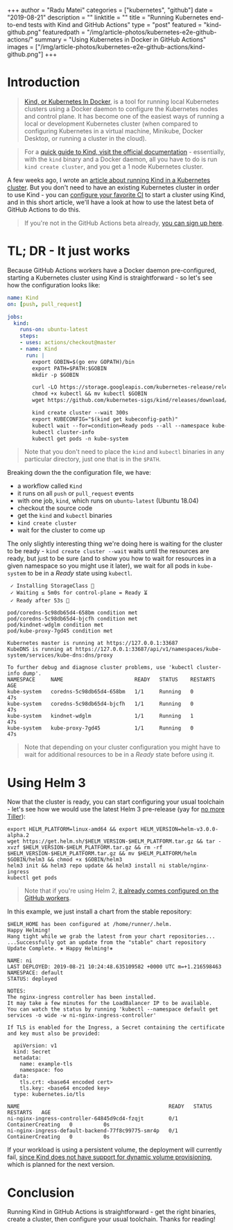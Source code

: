 +++
author = "Radu Matei"
categories = ["kubernetes", "github"]
date = "2019-08-21"
description = ""
linktitle = ""
title = "Running Kubernetes end-to-end tests with Kind and GitHub Actions"
type = "post"
featured = "kind-github.png"
featuredpath = "/img/article-photos/kubernetes-e2e-github-actions/"
summary = "Using Kubernetes in Docker in GitHub Actions"
images = ["/img/article-photos/kubernetes-e2e-github-actions/kind-github.png"]
+++

# Introduction

> [Kind, or Kubernetes In Docker][kind], is a tool for running local Kubernetes clusters using a Docker daemon to configure the Kubernetes nodes and control plane. It has become one of the easiest ways of running a local or development Kubernetes cluster (when compared to configuring Kubernetes in a virtual machine, Minikube, Docker Desktop, or running a cluster in the cloud).

> For a [quick guide to Kind, visit the official documentation][kind-quick-start] - essentially, with the `kind` binary and a Docker daemon, all you have to do is run `kind create cluster`, and you get a 1 node Kubernetes cluster.

A few weeks ago, I wrote an [article about running Kind in a Kubernetes cluster][kind-brigade]. But you don't need to have an existing Kubernetes cluster in order to use Kind - you can [configure your favorite CI][kind-ci-examples] to start a cluster using Kind, and in this short article, we'll have a look at how to use the latest beta of GitHub Actions to do this.

> If you're not in the GitHub Actions beta already, [you can sign up here][beta].

# TL; DR - It just works

Because GitHub Actions workers have a Docker daemon pre-configured, starting a Kubernetes cluster using Kind is straightforward - so let's see how the configuration looks like:

```yaml
name: Kind
on: [push, pull_request]

jobs:
  kind:
    runs-on: ubuntu-latest
    steps:
    - uses: actions/checkout@master
    - name: Kind
      run: |
        export GOBIN=$(go env GOPATH)/bin
        export PATH=$PATH:$GOBIN
        mkdir -p $GOBIN

        curl -LO https://storage.googleapis.com/kubernetes-release/release/`curl -s https://storage.googleapis.com/kubernetes-release/release/stable.txt`/bin/linux/amd64/kubectl
        chmod +x kubectl && mv kubectl $GOBIN
        wget https://github.com/kubernetes-sigs/kind/releases/download/v0.5.0/kind-linux-amd64 && chmod +x kind-linux-amd64 && mv kind-linux-amd64 $GOBIN/kind

        kind create cluster --wait 300s
        export KUBECONFIG="$(kind get kubeconfig-path)"
        kubectl wait --for=condition=Ready pods --all --namespace kube-system
        kubectl cluster-info
        kubectl get pods -n kube-system
```

> Note that you don't need to place the `kind` and `kubectl` binaries in any particular directory, just one that is in the `$PATH`.

Breaking down the the configuration file, we have:

- a workflow called `Kind`
- it runs on all `push` or `pull_request` events
- with one job, `kind`, which runs on `ubuntu-latest` (Ubuntu 18.04)
- checkout the source code
- get the `kind` and `kubectl` binaries
- `kind create cluster`
- wait for the cluster to come up

The only slightly interesting thing we're doing here is waiting for the cluster to be ready - `kind create cluster --wait` waits until the resources are ready, but just to be sure (and to show you how to wait for resources in a given namespace so you might use it later), we wait for all pods in `kube-system` to be in a _Ready_ state using `kubectl`.
```
 ✓ Installing StorageClass 💾
 ✓ Waiting ≤ 5m0s for control-plane = Ready ⏳
 ✓ Ready after 53s 💚

pod/coredns-5c98db65d4-658bm condition met
pod/coredns-5c98db65d4-bjcfh condition met
pod/kindnet-wdglm condition met
pod/kube-proxy-7gd45 condition met

Kubernetes master is running at https://127.0.0.1:33687
KubeDNS is running at https://127.0.0.1:33687/api/v1/namespaces/kube-system/services/kube-dns:dns/proxy

To further debug and diagnose cluster problems, use 'kubectl cluster-info dump'.
NAMESPACE     NAME                       READY   STATUS    RESTARTS   AGE
kube-system   coredns-5c98db65d4-658bm   1/1     Running   0          47s
kube-system   coredns-5c98db65d4-bjcfh   1/1     Running   0          47s
kube-system   kindnet-wdglm              1/1     Running   1          47s
kube-system   kube-proxy-7gd45           1/1     Running   0          47s
```

> Note that depending on your cluster configuration you might have to wait for additional resources to be in a _Ready_ state before using it.

# Using Helm 3

Now that the cluster is ready, you can start configuring your usual toolchain - let's see how we would use the latest Helm 3 pre-release (yay for [no more Tiller][helm-blog]):

```
export HELM_PLATFORM=linux-amd64 && export HELM_VERSION=helm-v3.0.0-alpha.2
wget https://get.helm.sh/$HELM_VERSION-$HELM_PLATFORM.tar.gz && tar -xvzf $HELM_VERSION-$HELM_PLATFORM.tar.gz && rm -rf $HELM_VERSION-$HELM_PLATFORM.tar.gz && mv $HELM_PLATFORM/helm $GOBIN/helm3 && chmod +x $GOBIN/helm3
helm3 init && helm3 repo update && helm3 install ni stable/nginx-ingress
kubectl get pods
```

> Note that if you're using Helm 2, [it already comes configured on the GitHub workers][software-workers].


In this example, we just install a chart from the stable repository:


```
$HELM_HOME has been configured at /home/runner/.helm.
Happy Helming!
Hang tight while we grab the latest from your chart repositories...
...Successfully got an update from the "stable" chart repository
Update Complete. ⎈ Happy Helming!⎈ 

NAME: ni
LAST DEPLOYED: 2019-08-21 10:24:48.635109582 +0000 UTC m=+1.216598463
NAMESPACE: default
STATUS: deployed

NOTES:
The nginx-ingress controller has been installed.
It may take a few minutes for the LoadBalancer IP to be available.
You can watch the status by running 'kubectl --namespace default get services -o wide -w ni-nginx-ingress-controller'

If TLS is enabled for the Ingress, a Secret containing the certificate and key must also be provided:

  apiVersion: v1
  kind: Secret
  metadata:
    name: example-tls
    namespace: foo
  data:
    tls.crt: <base64 encoded cert>
    tls.key: <base64 encoded key>
  type: kubernetes.io/tls

NAME                                                READY   STATUS              RESTARTS   AGE
ni-nginx-ingress-controller-64845d9cd4-fzqjt        0/1     ContainerCreating   0          0s
ni-nginx-ingress-default-backend-77f8c99775-smr4p   0/1     ContainerCreating   0          0s
```

If your workload is using a persistent volume, the deployment will currently fail, [since Kind does not have support for dynamic volume provisioning][kind-pvc], which is planned for the next version.

# Conclusion

Running Kind in GitHub Actions is straightforward - get the right binaries, create a cluster, then configure your usual toolchain. 
Thanks for reading!

[kind]: https://kind.sigs.k8s.io/
[kind-quick-start]: https://kind.sigs.k8s.io/docs/user/quick-start/
[kind-ci-examples]: https://github.com/kind-ci/examples
[kind-brigade]: https://radu-matei.com/blog/kubernetes-e2e-kind-brigade/
[beta]: https://github.com/features/actions/signup/
[helm-blog]: https://helm.sh/blog/helm-3-preview-pt2/
[software-workers]: https://help.github.com/en/articles/software-in-virtual-environments-for-github-actions
[kind-pvc]: https://github.com/kubernetes-sigs/kind/issues/118
